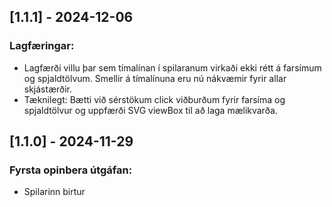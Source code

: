 ## [1.1.1] - 2024-12-06
### Lagfæringar:
- Lagfærði villu þar sem tímalínan í spilaranum virkaði ekki rétt á farsímum og spjaldtölvum. Smellir á tímalínuna eru nú nákvæmir fyrir allar skjástærðir.
- Tæknilegt: Bætti við sérstökum click viðburðum fyrir farsíma og spjaldtölvur og uppfærði SVG viewBox til að laga mælikvarða.

## [1.1.0] - 2024-11-29
### Fyrsta opinbera útgáfan:
- Spilarinn birtur